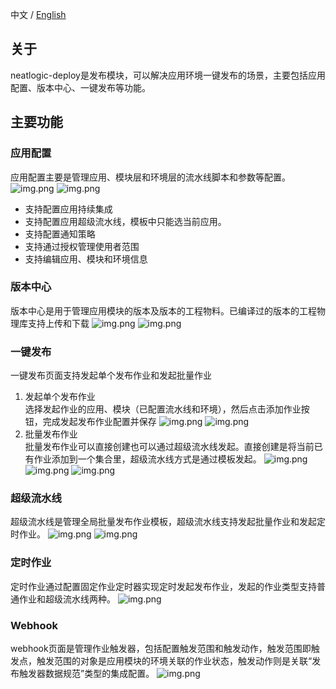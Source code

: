 中文 / [English](README.en.md)

## 关于

neatlogic-deploy是发布模块，可以解决应用环境一键发布的场景，主要包括应用配置、版本中心、一键发布等功能。

## 主要功能

### 应用配置

应用配置主要是管理应用、模块层和环境层的流水线脚本和参数等配置。
![img.png](README_IMAGES/img1.png)
![img.png](README_IMAGES/img.png)
- 支持配置应用持续集成
- 支持配置应用超级流水线，模板中只能选当前应用。
- 支持配置通知策略
- 支持通过授权管理使用者范围
- 支持编辑应用、模块和环境信息

### 版本中心

版本中心是用于管理应用模块的版本及版本的工程物料。已编译过的版本的工程物理库支持上传和下载
![img.png](README_IMAGES/img2.png)
![img.png](README_IMAGES/img3.png)

### 一键发布

一键发布页面支持发起单个发布作业和发起批量作业
1. 发起单个发布作业<br>
选择发起作业的应用、模块（已配置流水线和环境），然后点击添加作业按钮，完成发起发布作业配置并保存
![img.png](README_IMAGES/img4.png)
![img.png](README_IMAGES/img5.png)
2. 批量发布作业<br>
批量发布作业可以直接创建也可以通过超级流水线发起。直接创建是将当前已有作业添加到一个集合里，超级流水线方式是通过模板发起。
![img.png](README_IMAGES/img6.png)
![img.png](README_IMAGES/img7.png)
![img.png](README_IMAGES/img8.png)

### 超级流水线

超级流水线是管理全局批量发布作业模板，超级流水线支持发起批量作业和发起定时作业。
![img.png](README_IMAGES/img9.png)
![img.png](README_IMAGES/img10.png)

### 定时作业
定时作业通过配置固定作业定时器实现定时发起发布作业，发起的作业类型支持普通作业和超级流水线两种。
![img.png](README_IMAGES/img11.png)

 ### Webhook
 webhook页面是管理作业触发器，包括配置触发范围和触发动作，触发范围即触发点，触发范围的对象是应用模块的环境关联的作业状态，触发动作则是关联“发布触发器数据规范”类型的集成配置。
 ![img.png](README_IMAGES/img12.png)